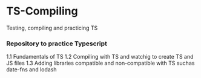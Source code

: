 # TS-Compiling
Testing, compiling and practicing TS


### Repository to practice Typescript
1.1 Fundamentals of TS 
1.2 Compiling with TS and watchig to create TS and JS files 
1.3 Adding libraries compatible and non-compatible with TS suchas date-fns and lodash
